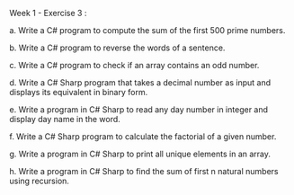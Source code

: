 Week 1 - Exercise 3 : 

a.	Write a C# program to compute the sum of the first 500 prime numbers.

b.	Write a C# program to reverse the words of a sentence.

c.	Write a C# program to check if an array contains an odd number.

d.	Write a C# Sharp program that takes a decimal number as input and displays its equivalent in binary form.

e.	Write a program in C# Sharp to read any day number in integer and display day name in the word.

f.	Write a C# Sharp program to calculate the factorial of a given number.

g.	Write a program in C# Sharp to print all unique elements in an array.

h.	Write a program in C# Sharp to find the sum of first n natural numbers using recursion.
